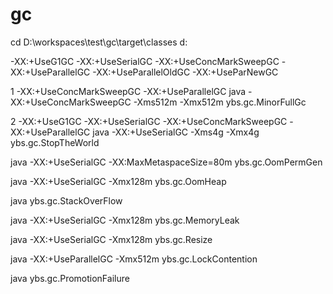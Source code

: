 gc
==


cd D:\workspaces\test\gc\target\classes
d:

-XX:+UseG1GC
-XX:+UseSerialGC
-XX:+UseConcMarkSweepGC
-XX:+UseParallelGC
-XX:+UseParallelOldGC
-XX:+UseParNewGC


1
-XX:+UseConcMarkSweepGC
-XX:+UseParallelGC
java -XX:+UseConcMarkSweepGC -Xms512m -Xmx512m ybs.gc.MinorFullGc

2
-XX:+UseG1GC
-XX:+UseSerialGC
-XX:+UseConcMarkSweepGC
-XX:+UseParallelGC
java -XX:+UseSerialGC -Xms4g -Xmx4g ybs.gc.StopTheWorld


java -XX:+UseSerialGC -XX:MaxMetaspaceSize=80m ybs.gc.OomPermGen

java -XX:+UseSerialGC -Xmx128m ybs.gc.OomHeap



java ybs.gc.StackOverFlow

java -XX:+UseSerialGC -Xmx128m ybs.gc.MemoryLeak


java -XX:+UseSerialGC -Xmx128m ybs.gc.Resize


java -XX:+UseParallelGC -Xmx512m ybs.gc.LockContention


java ybs.gc.PromotionFailure